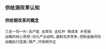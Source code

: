 ### 供给测改革认知

#### 供给侧改革的概念
```text
三去一将一补:去产能 去库存 去杠杆 降成本 补短板
战略的核心思想:优化产业结构,遏制无序竞争,控制金融风险
战略执行层面:限产,环保税开征
```